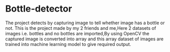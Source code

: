 # Bottle-detector
The project detects by capturing image to tell whether image has a bottle or not.
This is the project made by my 2 friends and me,Here 2 datasets of images i.e. bottles and no bottles are imported,By using OpenCV the captured image is converted into array and this array dataset of images are trained into machine learning model to give required output.
